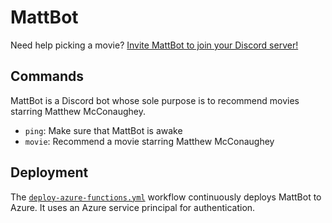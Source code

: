 # MattBot

Need help picking a movie? [Invite MattBot to join your Discord server!](https://discord.com/api/oauth2/authorize?client_id=862484713884221452&permissions=0&scope=bot%20applications.commands)

## Commands

MattBot is a Discord bot whose sole purpose is to recommend movies starring Matthew McConaughey.

- `ping`: Make sure that MattBot is awake
- `movie`: Recommend a movie starring Matthew McConaughey

## Deployment

The [`deploy-azure-functions.yml`](https://github.com/jungaretti/mattbot/blob/main/.github/workflows/deploy-azure-functions.yml) workflow continuously deploys MattBot to Azure. It uses an Azure service principal for authentication.
